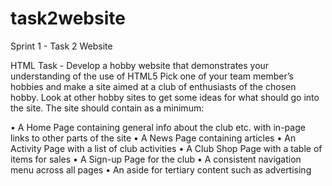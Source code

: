 # task2website
Sprint 1 - Task 2 Website

HTML Task - Develop a hobby website that demonstrates your understanding of the use of HTML5 Pick one of your team member’s hobbies and make a site aimed at a club of enthusiasts of the chosen hobby. Look at other hobby sites to get some ideas for what should go into the site. The site should contain as a minimum: 

• A Home Page containing general info about the club etc. with in-page links to other parts of the site 
• A News Page containing articles 
• An Activity Page with a list of club activities 
• A Club Shop Page with a table of items for sales 
• A Sign-up Page for the club 
• A consistent navigation menu across all pages 
• An aside for tertiary content such as advertising
